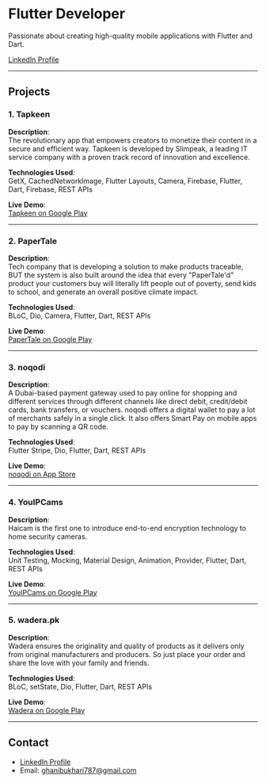 # Flutter Developer
Passionate about creating high-quality mobile applications with Flutter and Dart.

[LinkedIn Profile](https://www.linkedin.com/in/ghani-bukhari-41492922a/)

---

## Projects

### 1. **Tapkeen**
**Description**:  
The revolutionary app that empowers creators to monetize their content in a secure and efficient way. Tapkeen is developed by Slimpeak, a leading IT service company with a proven track record of innovation and excellence.

**Technologies Used**:  
GetX, CachedNetworkImage, Flutter Layouts, Camera, Firebase, Flutter, Dart, Firebase, REST APIs

**Live Demo**:  
[Tapkeen on Google Play](https://play.google.com/store/apps/details?id=com.slimpeak.tapkeen)

---

### 2. **PaperTale**
**Description**:  
Tech company that is developing a solution to make products traceable, BUT the system is also built around the idea that every "PaperTale'd" product your customers buy will literally lift people out of poverty, send kids to school, and generate an overall positive climate impact.

**Technologies Used**:  
BLoC, Dio, Camera, Flutter, Dart, REST APIs

**Live Demo**:  
[PaperTale on Google Play](https://play.google.com/store/apps/details?id=io.papertale.capp&hl=en&gl=US)

---

### 3. **noqodi**
**Description**:  
A Dubai-based payment gateway used to pay online for shopping and different services through different channels like direct debit, credit/debit cards, bank transfers, or vouchers. noqodi offers a digital wallet to pay a lot of merchants safely in a single click. It also offers Smart Pay on mobile apps to pay by scanning a QR code.

**Technologies Used**:  
Flutter Stripe, Dio, Flutter, Dart, REST APIs

**Live Demo**:  
[noqodi on App Store](https://apps.apple.com/ae/app/noqodi/id1050481518)

---

### 4. **YouIPCams**
**Description**:  
Haicam is the first one to introduce end-to-end encryption technology to home security cameras.

**Technologies Used**:  
Unit Testing, Mocking, Material Design, Animation, Provider, Flutter, Dart, REST APIs

**Live Demo**:  
[YouIPCams on Google Play](https://play.google.com/store/apps/details?id=com.ezhomelabs.cloudcamera&hl=en_US&gl=US)

---

### 5. **wadera.pk**
**Description**:  
Wadera ensures the originality and quality of products as it delivers only from original manufacturers and producers. So just place your order and share the love with your family and friends.

**Technologies Used**:  
BLoC, setState, Dio, Flutter, Dart, REST APIs

**Live Demo**:  
[Wadera on Google Play](https://play.google.com/store/apps/details?id=com.anamalihassan.wadera)

---

## Contact

- [LinkedIn Profile](https://www.linkedin.com/in/ghani-bukhari-41492922a/)
- Email: ghanibukhari787@gmail.com
